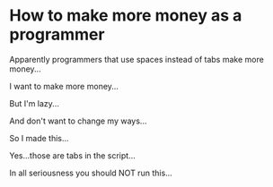 # How to make more money as a programmer

Apparently programmers that use spaces instead of tabs make more money...

I want to make more money...

But I'm lazy...

And don't want to change my ways...

So I made this...

Yes...those are tabs in the script...

In all seriousness you should NOT run this...
